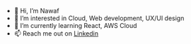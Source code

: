 - 👋 Hi, I’m Nawaf
- 👀 I’m interested in Cloud, Web development, UX/UI design
- 🌱 I’m currently learning React, AWS Cloud
- 📫 Reach me out on [Linkedin](https://www.linkedin.com/in/nawafalnoweisri/)

<!---
Noweisri/Noweisri is a ✨ special ✨ repository because its `README.md` (this file) appears on your GitHub profile.
You can click the Preview link to take a look at your changes.
--->

